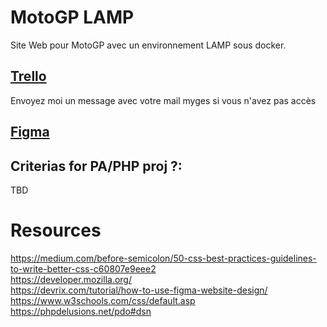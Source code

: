# MotoGP LAMP
Site Web pour MotoGP avec un environnement LAMP sous docker.

## [Trello](https://trello.com/b/DqUp04Q6/motorsports)
Envoyez moi un message avec votre mail myges si vous n'avez pas accès

## [Figma](https://www.figma.com/file/UaCQz321QCHOc0QePDhqSA/MotoGP?node-id=49%3A306&t=Ano1FVzry3ODE43d-1)

## Criterias for PA/PHP proj ?:

TBD

# Resources
https://medium.com/before-semicolon/50-css-best-practices-guidelines-to-write-better-css-c60807e9eee2 \
https://developer.mozilla.org/ \
https://devrix.com/tutorial/how-to-use-figma-website-design/ \
https://www.w3schools.com/css/default.asp \
https://phpdelusions.net/pdo#dsn